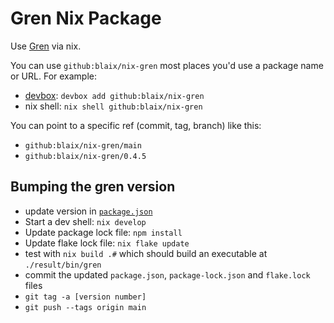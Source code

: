 # Gren Nix Package

Use [Gren](https://gren-lang.org/) via nix.

You can use `github:blaix/nix-gren` most places you'd use a package name or URL.
For example:

* [devbox](https://www.jetify.com/devbox): `devbox add github:blaix/nix-gren`
* nix shell: `nix shell github:blaix/nix-gren`

You can point to a specific ref (commit, tag, branch) like this:

* `github:blaix/nix-gren/main`
* `github:blaix/nix-gren/0.4.5`

## Bumping the gren version

* update version in [`package.json`](/package.json)
* Start a dev shell: `nix develop`
* Update package lock file: `npm install`
* Update flake lock file: `nix flake update`
* test with `nix build .#` which should build an executable at `./result/bin/gren`
* commit the updated `package.json`, `package-lock.json` and `flake.lock` files
* `git tag -a [version number]`
* `git push --tags origin main`
